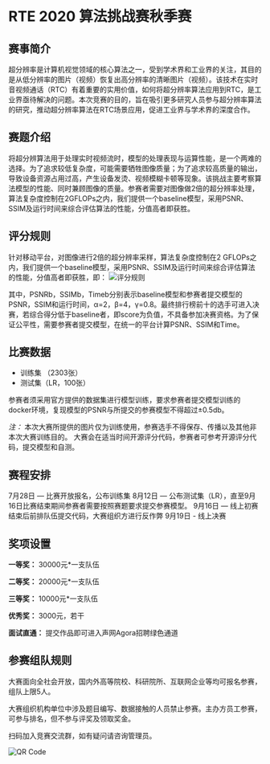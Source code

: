 # RTE 2020 算法挑战赛秋季赛

## 赛事简介

超分辨率是计算机视觉领域的核心算法之一，受到学术界和工业界的关注，其目的是从低分辨率的图片（视频）恢复出高分辨率的清晰图片（视频）。该技术在实时音视频通话（RTC）有着重要的实用价值，如何将超分辨率算法应用到RTC，是工业界亟待解决的问题。本次竞赛的目的，旨在吸引更多研究人员参与超分辨率算法的研究，推动超分辨率算法在RTC场景应用，促进工业界与学术界的深度合作。

## 赛题介绍

将超分辨算法用于处理实时视频流时，模型的处理表现与运算性能，是一个两难的选择。为了追求较低复杂度，可能需要牺牲图像质量；为了追求较高质量的输出，导致设备资源占用过高，产生设备发烫、视频模糊卡顿等现象。该挑战主要考察算法模型的性能、同时兼顾图像的质量。参赛者需要对图像做2倍的超分辨率处理，算法复杂度控制在2GFLOPs之内，我们提供一个baseline模型，采用PSNR、SSIM及运行时间来综合评估算法的性能，分值高者即获胜。

## 评分规则
针对移动平台，对图像进行2倍的超分辨率采样，算法复杂度控制在2 GFLOPs之内，我们提供一个baseline模型，采用PSNR、SSIM及运行时间来综合评估算法的性能，分值高者即获胜，即：
![评分规则](https://github.com/AgoraIO-Community/RTC-Innovation-Challenge-2020/blob/readmeupdate/AlgorithmChanllengeProject/Judgement%20Rules.png)

其中，PSNRb，SSIMb，Timeb分别表示baseline模型和参赛者提交模型的PSNR，SSIM和运行时间，α=2，β=4，γ=0.8。最终排行榜前十的选手可进入决赛，若综合得分低于baseline者，即score为负值，不具备参加决赛资格。为了保证公平性，需要参赛者提交模型，在统一的平台计算PSNR、SSIM和Time。

## 比赛数据

* 训练集 （2303张）
* 测试集（LR，100张）

参赛者须采用官方提供的数据集进行模型训练，要求参赛者提交模型训练的docker环境，复现模型的PSNR与所提交的参赛模型不得超过±0.5db。

*注：* 本次大赛所提供的图片仅为训练使用，参赛选手不得保存、传播以及其他非本次大赛训练目的。
大赛会在适当时间开源评分代码，参赛者可参考开源评分代码，提交模型和自测。  

## 赛程安排

7月28日 — 比赛开放报名，公布训练集
8月12日 — 公布测试集（LR），直至9月16日比赛结束期间参赛者需要按照赛题要求提交参赛模型。
9月16日 — 线上初赛结束后前排队伍提交代码，大赛组织方进行反作弊
9月19日 - 线上决赛

## 奖项设置

**一等奖：** 30000元*一支队伍

**二等奖：** 20000元*一支队伍

**三等奖：** 10000元*一支队伍

**优秀奖：** 3000元，若干

**面试直通：** 提交作品即可进入声网Agora招聘绿色通道


## 参赛组队规则

大赛面向全社会开放，国内外高等院校、科研院所、互联网企业等均可报名参赛，组队上限5人。

大赛组织机构单位中涉及题目编写、数据接触的人员禁止参赛。主办方员工参赛，可参与排名，但不参与评奖及领取奖金。

扫码加入竞赛交流群，如有疑问请咨询管理员。

![QR Code](placeholder)